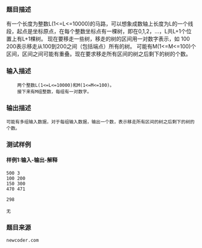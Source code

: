 ### 题目描述

有一个长度为整数L(1<=L<=10000)的马路，可以想象成数轴上长度为L的一个线段，起点是坐标原点，在每个整数坐标点有一棵树，即在0,1,2，...，L共L+1个位置上有L+1棵树。     现在要移走一些树，移走的树的区间用一对数字表示，如 100 200表示移走从100到200之间（包括端点）所有的树。     可能有M(1<=M<=100)个区间，区间之间可能有重叠。现在要求移走所有区间的树之后剩下的树的个数。


### 输入描述

```
    两个整数L(1<=L<=10000)和M(1<=M<=100)。
    接下来有M组整数，每组有一对数字。
```
### 输出描述

```
可能有多组输入数据，对于每组输入数据，输出一个数，表示移走所有区间的树之后剩下的树的个数。
```

### 测试样例
#### 样例1:输入-输出-解释

```
500 3
100 200
150 300
470 471
```
```
298
```
```
无
```

### 题目来源  
`newcoder.com`
